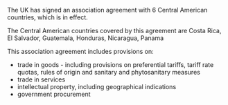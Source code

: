 The UK has signed an association agreement with 6 Central American countries, which is in effect.

The Central American countries covered by this agreement are Costa Rica, El Salvador, Guatemala, Honduras, Nicaragua, Panama

This association agreement includes provisions on:

*   trade in goods - including provisions on preferential tariffs, tariff rate quotas, rules of origin and sanitary and phytosanitary measures
*   trade in services
*   intellectual property, including geographical indications
*   government procurement